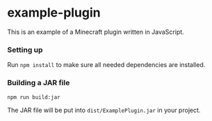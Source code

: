 # example-plugin

This is an example of a Minecraft plugin written in JavaScript.

### Setting up

Run `npm install` to make sure all needed dependencies are installed.

### Building a JAR file

```sh
npm run build:jar
```

The JAR file will be put into `dist/ExamplePlugin.jar` in your project.
